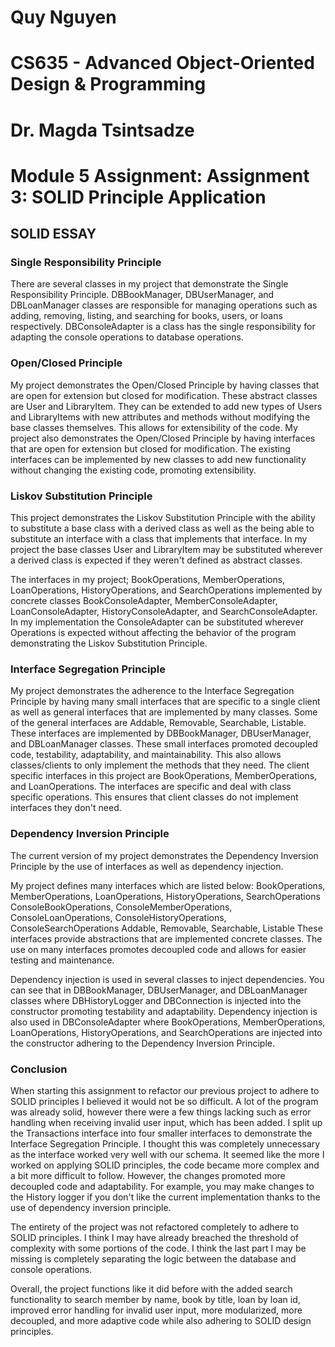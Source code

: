 # Quy Nguyen
# CS635 - Advanced Object-Oriented Design & Programming
# Dr. Magda Tsintsadze
# Module 5 Assignment: Assignment 3: SOLID Principle Application


## SOLID ESSAY

### Single Responsibility Principle
There are several classes in my project that demonstrate the Single Responsibility Principle. DBBookManager,
DBUserManager, and DBLoanManager classes are responsible for managing operations such as adding, removing,
listing, and searching for books, users, or loans respectively.
DBConsoleAdapter is a class has the single responsibility for adapting the console operations to database operations.

### Open/Closed Principle
My project demonstrates the Open/Closed Principle by having classes that are open for extension but closed for
modification. These abstract classes are User and LibraryItem. They can be extended to add new types of Users
and LibraryItems with new attributes and methods without modifying the base classes themselves. This allows
for extensibility of the code.
My project also demonstrates the Open/Closed Principle by having interfaces that are open for extension but closed
for modification. The existing interfaces can be implemented by new classes to add new functionality without
changing the existing code, promoting extensibility.

### Liskov Substitution Principle
This project demonstrates the Liskov Substitution Principle with the ability to substitute a base class with a derived
class as well as the being able to substitute an interface with a class that implements that interface.
In my project the base classes User and LibraryItem may be substituted wherever a derived class is expected if they
weren't defined as abstract classes.

The interfaces in my project; BookOperations, MemberOperations, LoanOperations, HistoryOperations, and SearchOperations
implemented by concrete classes BookConsoleAdapter, MemberConsoleAdapter, LoanConsoleAdapter, HistoryConsoleAdapter,
and SearchConsoleAdapter. In my implementation the <class>ConsoleAdapter can be substituted wherever <class>Operations
is expected without affecting the behavior of the program demonstrating the Liskov Substitution Principle.

### Interface Segregation Principle
My project demonstrates the adherence to the Interface Segregation Principle by having many small interfaces
that are specific to a single client as well as general interfaces that are implemented by many classes.
Some of the general interfaces are Addable, Removable, Searchable, Listable. These interfaces are implemented
by DBBookManager, DBUserManager, and DBLoanManager classes. These small interfaces promoted decoupled code, 
testability, adaptability, and maintainability. This also allows classes/clients to only implement the methods
that they need.
The client specific interfaces in this project are BookOperations, MemberOperations, and LoanOperations.
The interfaces are specific and deal with class specific operations. This ensures that client classes do not
implement interfaces they don't need.

### Dependency Inversion Principle
The current version of my project demonstrates the Dependency Inversion Principle by the use of interfaces as well
as dependency injection.

My project defines many interfaces which are listed below:
BookOperations, MemberOperations, LoanOperations, HistoryOperations, SearchOperations
ConsoleBookOperations, ConsoleMemberOperations, ConsoleLoanOperations, ConsoleHistoryOperations, ConsoleSearchOperations
Addable, Removable, Searchable, Listable
These interfaces provide abstractions that are implemented concrete classes. The use on many interfaces promotes
decoupled code and allows for easier testing and maintenance.

Dependency injection is used in several classes to inject dependencies. You can see that in DBBookManager,
DBUserManager, and DBLoanManager classes where DBHistoryLogger and DBConnection is injected into the constructor promoting
testability and adaptability.
Dependency injection is also used in DBConsoleAdapter where BookOperations, MemberOperations, LoanOperations,
HistoryOperations, and SearchOperations are injected into the constructor adhering to the Dependency Inversion
Principle.

### Conclusion
When starting this assignment to refactor our previous project to adhere to SOLID principles I believed it
would not be so difficult. A lot of the program was already solid, however there were a few things lacking
such as error handling when receiving invalid user input, which has been added. I split up the Transactions
interface into four smaller interfaces to demonstrate the Interface Segregation Principle. I thought this was
completely unnecessary as the interface worked very well with our schema. 
It seemed like the more I worked on applying SOLID principles, the code became more complex and a bit more
difficult to follow. However, the changes promoted more decoupled code and adaptability. For example, you may
make changes to the History logger if you don't like the current implementation thanks to the use of 
dependency inversion principle.

The entirety of the project was not refactored completely to adhere to SOLID principles. I think I may have
already breached the threshold of complexity with some portions of the code. I think the last part I may be missing is
completely separating the logic between the database and console operations.

Overall, the project functions like it did before with the added search functionality to search member by name, book
by title, loan by loan id, improved error handling for invalid user input, more modularized, more decoupled, and more
adaptive code while also adhering to SOLID design principles.